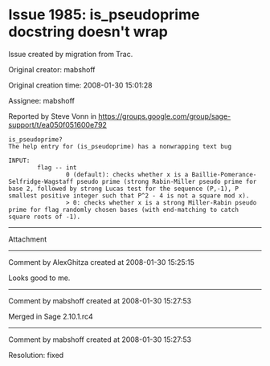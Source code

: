 # Issue 1985: is_pseudoprime docstring doesn't wrap

Issue created by migration from Trac.

Original creator: mabshoff

Original creation time: 2008-01-30 15:01:28

Assignee: mabshoff

Reported by Steve Vonn in https://groups.google.com/group/sage-support/t/ea050f051600e792

```
is_pseudoprime?
The help entry for (is_pseudoprime) has a nonwrapping text bug

INPUT:
        flag -- int
                0 (default): checks whether x is a Baillie-Pomerance-Selfridge-Wagstaff pseudo prime (strong Rabin-Miller pseudo prime for base 2, followed by strong Lucas test for the sequence (P,-1), P smallest positive integer such that P^2 - 4 is not a square mod x).
                > 0: checks whether x is a strong Miller-Rabin pseudo prime for flag randomly chosen bases (with end-matching to catch
square roots of -1). 
```



---

Attachment


---

Comment by AlexGhitza created at 2008-01-30 15:25:15

Looks good to me.


---

Comment by mabshoff created at 2008-01-30 15:27:53

Merged in Sage 2.10.1.rc4


---

Comment by mabshoff created at 2008-01-30 15:27:53

Resolution: fixed

